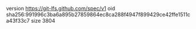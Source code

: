 version https://git-lfs.github.com/spec/v1
oid sha256:991996c3ba6a895b27859864ec8ca288f4947f899429ce42ffe1511ca43f33c7
size 3804
